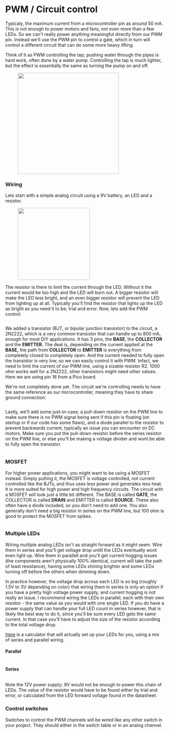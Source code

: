 # PWM / Circuit control

Typicaly, the maximum current from a microcontroller pin as around 50 mA. This is not enough to power motors and fans, not even more than a few LEDs. So we can't really power anything meaningful directly from our PWM pin. Instead we'll use the PWM pin to control a gate, which in turn will control a different circuit that can do some more heavy lifting.&#x20;

Think of it as PWM controlling the tap; pushing water through the pipes is hard work, often done by a water pump. Controlling the tap is much lighter, but the effect is essentially the same as turning the pump on and off.&#x20;

<figure><img src="../.gitbook/assets/image (14) (1).png" alt="" width="319"><figcaption></figcaption></figure>

### Wiring

Lets start with a simple analog circuit using a 9V battery, an LED and a resistor.

<figure><img src="../.gitbook/assets/image (15) (1).png" alt="" width="227"><figcaption></figcaption></figure>

The resistor is there to limit the current through the LED. Without it the current would be too high and the LED will burn out. A bigger resistor will make the LED less bright, and an even bigger resistor will prevent the LED from lighting up at all. Typically you'll find the resistor that lights up the LED as bright as you need it to be; trial and error. Now, lets add the PWM control:

<figure><img src="../.gitbook/assets/image (7) (1).png" alt=""><figcaption></figcaption></figure>

We added a transistor (BJT, or bipolar junction transistor) to the circuit, a 2N2222, which is a very common transistor that can handle up to 800 mA, enough for most DIY applications. It has 3 pins, the **BASE**, the **COLLECTOR** and the **EMITTER.** The deal is, depending on the current applied at the **BASE,** the path from **COLLECTOR** to **EMITTER** is everything from completely closed to completely open. And the current needed to fully open the transistor is very low, so we can easily control it with PWM. Infact, we need to limit the current of our PWM line, using a sizable resistor R2. 1000 ohm works well for a 2N2222, other transistors might need other values. Here we are using pin 16 from a Pico board.&#x20;

We're not completely done yet. The circuit we're controlling needs to have the same reference as our microcontroller, meaning they have to share ground connection:

<figure><img src="../.gitbook/assets/image (8) (1).png" alt=""><figcaption></figcaption></figure>

Lastly, we'll add some just-in-case; a pull-down resistor on the PWM line to make sure there is no PWM signal being sent if this pin is floating (on startup or if our code has some flaws), and a diode parallel to the resistor to prevent backwards current, typically an issue you can encounter on DC motors. Make sure you put the pull-down resistor before the series resistor on the PWM line, or else you'll be making a voltage divider and wont be able to fully open the transistor.&#x20;

<figure><img src="../.gitbook/assets/image (9) (1).png" alt=""><figcaption></figcaption></figure>

### MOSFET

For higher power applications, you might want to be using a MOSFET instead. Simply putting it, the MOSFET is voltage controlled, not current controlled like the BJTs, and thus uses less power and generates less heat. It is more suited for high power and high frequency circuits. The circuit with a MOSFET will look just a little bit different. The BASE is called **GATE**, the COLLECTOR is called **DRAIN** and EMITTER is called **SOURCE.** These also often have a diode included, so you don't need to add one. You also generally don't need a big resistor in series on the PWM line, but 100 ohm is good to protect the MOSFET from spikes.&#x20;

<figure><img src="../.gitbook/assets/image (10) (1).png" alt=""><figcaption></figcaption></figure>

### Multiple LEDs

Wiring multiple analog LEDs isn't as straight forward as it might seem. Wire them in series and you'll get voltage drop untill the LEDs eventually wont even light up. Wire them in parallell and you'll get current hogging issues (the components aren't physically 100% identical, current will take the path of least resistance), having some LEDs shining brighter and some LEDs turning off before the others when dimming down.&#x20;

In practice however, the voltage drop across each LED is so big (roughly 1.5V to 3V depending on color) that wiring them in series is only an option if you have a pretty high voltage power supply, and current hogging is not really an issue. I recommend wiring the LEDs in parallel, each with their own resistor - the same value as you would with one single LED. If you do have a power supply that can handle your full LED count in series however, that is likely the best way to do it, since you'll be sure every LED gets the same current. In that case you'll have to adjust the size of the resistor according to the total voltage drop.

[Here](https://ledcalculator.net/) is a calculator that will actually set up your LEDs for you, using a mix of series and parallel wiring.&#x20;

#### Parallel

<figure><img src="../.gitbook/assets/image (5) (1) (1).png" alt=""><figcaption></figcaption></figure>

#### Series

<figure><img src="../.gitbook/assets/image (6) (1) (1).png" alt=""><figcaption></figcaption></figure>

Note the 12V power supply; 9V would not be enough to power this chain of LEDs. The value of the resistor would have to be found either by trial and error, or calculated from the LED forward voltage found in the datasheet.&#x20;

### Control switches

Switches to control the PWM channels will be wired like any other switch in your project. They should either in the switch table or in an analog channel.&#x20;
